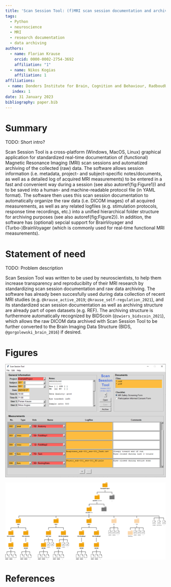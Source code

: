 ```yaml
---
title: 'Scan Session Tool: (f)MRI scan session documentation and archiving'
tags:
  - Python
  - neuroscience
  - MRI
  - research documentation
  - data archiving
authors:
  - name: Florian Krause
    orcid: 0000-0002-2754-3692
    affiliation: "1"
  - name: Nikos Kogias
    affiliation: 1
affiliations:
 - name: Donders Institute for Brain, Cognition and Behaviour, RadboudUMC, Nijmegen, The Netherlands
   index: 1
date: 31 January 2023
bibliography: paper.bib
---
```


# Summary

TODO: Short intro?

Scan Session Tool is a cross-platform (Windows, MacOS, Linux) graphical
application for standardized real-time documentation of (functional) Magnetic
Resonance Imaging (MRI) scan sessions and automatized archiving of the collected
(raw) data. The software allows session information (i.e. metadata, project- and
subject-specific notes/documents, as well as a detailed log of acquired MRI
measurements) to be entered in a fast and convenient way during a session (see
also autoref{fig:Figure1}) and to be saved into a human- and machine-readable
protocol file (in YAML format).
The software then uses this scan session documentation to automatically organize
the raw data (i.e. DICOM images) of all acquired measurements, as well as any
related logfiles (e.g. stimulation protocols, response time recordings, etc.)
into a unified hierarchical folder structure for archiving purposes (see also
autoref{fig:Figure2}).
In addition, the software has (optional) sepcial support for BrainVoyager and
(Turbo-)BrainVoyager (which is commonly used for real-time functional MRI
measurements).


# Statement of need
TODO: Problem description

Scan Session Tool was written to be used by neuroscientists, to help them
increase transparency and reproducibilty of their MRI research by standardizing
scan session documentation and raw data archiving. The software has already
been succesfully used during data collection of recent MRI studies (e.g.
`@krause_active_2019`; `@krause_self-regulation_2021`),
and its standardized scan session documentation as well as archiving structure
are already part of open datasets (e.g. REF). The archiving structure is
furthermore automatically recognized by BIDScoin (`@zwiers_bidscoin_2021`),
which allows the raw DICOM data archived with Scan Session Tool to be further
converted to the Brain Imaging Data Structure (BIDS, `@gorgolewski_brain_2016`)
if desired.


# Figures

![Example of documenting a scan session with Scan Session Tool.\label{fig:Figure1}](ScanSessionToolExample.png)

![Example of resulting folder structure after archiving data with Scan Session Tool.\label{fig:Figure2}](ArchivingStructureExample.png)


# References

